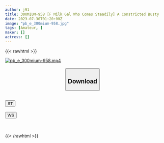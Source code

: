 ```yaml
---
author: j91
title: 300MIUM-958 [F Milk Gal Who Comes Steadily] A Constricted Busty Lounge Lady Is A Reverse Pick-Up! ! Forbidden Cuckold Document! ! Explosive Waist Use That Squeezes The Sperm Of Married Men’s Attack Power Max! ! Moreover, It Is A Sensitive Constitution With Zero Defense Power With Nipples! ! ! Soft Breast Fucking, Anal Licking, Shock And Reverse NTR Sexual Intercourse That Pops Up To A Man’s Squirting! ! ! [NTR Reverse] (Azusa Misaki)
date: 2023-07-30T01:20:00Z
image: "pb_e_300mium-958.jpg"
tags: [Amateur, ]
maker: []
actress: []
---
```



{{< rawhtml >}}

<div class="video" data-videoid="LDbKWkrGq1fRjVV">
    <a href="javascript:;">
        <img src="https://my.j91.asia/posts/pb_e_300mium-958/pb_e_300mium-958.jpg" width="WIDTH" height="HEIGHT" alt="pb_e_300mium-958.mp4" loading="lazy">
    </a>
</div>

<script type="text/javascript" src="https://j91.asia/asset/on-demand-st.js"></script>

<br>
  <link rel="stylesheet" href="https://j91.asia/asset/bs5.css">
  
  <center>
  <button class="btn btn-primary" type="button" data-bs-toggle="collapse" data-bs-target=".multi-collapse" aria-expanded="false" aria-controls="multiCollapseExample1 multiCollapseExample2"><h2>Download</h2></button></center>
</p>
<div class="row">
  <div class="col">
    <div class="collapse multi-collapse" id="multiCollapseExample1">
      <div class="card card-body">
	      	      <br>
<div class="buttons">  
<a href="https://streamtape.to/v/LDbKWkrGq1fRjVV"><button class="btn-hover color-3"><i class="fa fa-download"></i> ST</button></a></div>
    </div>
  </div>
</div>
  <div class="col">
    <div class="collapse multi-collapse" id="multiCollapseExample2">
      <div class="card card-body">
	      <br>
<div class="buttons">
    <a href="https://wolfstream.tv/mhl23zam6nie.html"><button class="btn-hover color-9"><i class="fa fa-download"></i> WS</button></a></div>
<br><br>
      </div>
    </div>
  </div>
</div>

{{< /rawhtml >}}